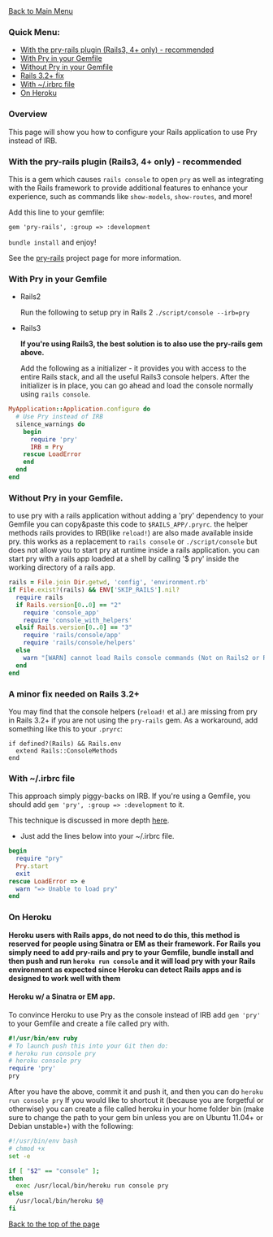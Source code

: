<a name="Back_to_top">
<a href="/pry/pry/wiki">Back to Main Menu</a>

### Quick Menu:

* <a href="#pry_rails">With the pry-rails plugin (Rails3, 4+ only) - recommended</a>
* <a href="#with_gemfile">With Pry in your Gemfile</a>
* <a href="#without_gemfile">Without Pry in your Gemfile</a>
* <a href="#rails32up">Rails 3.2+ fix</a>
* <a href="#with_irbfile">With ~/.irbrc file</a>
* <a href="#heroku">On Heroku</a>

### Overview
This page will show you how to configure your Rails application to use Pry instead of IRB.

<a name="pry_rails"></a>
### With the pry-rails plugin (Rails3, 4+ only) - recommended

This is a gem which causes `rails console` to open `pry` as well as 
integrating with the Rails framework to provide additional features to
enhance your experience, such as commands like `show-models`, `show-routes`, 
and more!

Add this line to your gemfile:

`gem 'pry-rails', :group => :development`


`bundle install` and enjoy!

See the [pry-rails](https://github.com/rweng/pry-rails) project page for more information.

<a name="with_gemfile"></a>
### With Pry in your Gemfile

* Rails2

  Run the following to setup pry in Rails 2
  `./script/console --irb=pry`

* Rails3

  **If you're using Rails3, the best solution is to also use the pry-rails gem above.**

  Add the following as a initializer - it provides you with access to the entire Rails stack, 
  and all the useful Rails3 console helpers. After the initializer is in place, you can go ahead and load the console normally using `rails console`.

```ruby
MyApplication::Application.configure do
  # Use Pry instead of IRB
  silence_warnings do
    begin
      require 'pry'
      IRB = Pry
    rescue LoadError
    end
  end
end
```

<a name="without_gemfile"></a>
### Without Pry in your Gemfile.

to use pry with a rails application without adding a 'pry' dependency to your Gemfile you can copy&paste
this code to `$RAILS_APP/.pryrc`. the helper methods rails provides to IRB(like `reload!`) are also made
available inside pry. this works as a replacement to `rails console` or `./script/console` but does not allow you to start pry at runtime inside a rails application. you can start pry with a rails app loaded at a shell by calling '$ pry' inside the working directory of a rails app.

```ruby
rails = File.join Dir.getwd, 'config', 'environment.rb'
if File.exist?(rails) && ENV['SKIP_RAILS'].nil?
  require rails
  if Rails.version[0..0] == "2"
    require 'console_app'
    require 'console_with_helpers'
  elsif Rails.version[0..0] == "3"
    require 'rails/console/app'
    require 'rails/console/helpers'
  else
    warn "[WARN] cannot load Rails console commands (Not on Rails2 or Rails3?)"
  end
end
```

<a name="rails32up"></a>
### A minor fix needed on Rails 3.2+

You may find that the console helpers (`reload!` et al.) are missing from pry in Rails 3.2+ if you are not using the `pry-rails` gem. As a workaround, add something like this to your `.pryrc`:

```rails
if defined?(Rails) && Rails.env
  extend Rails::ConsoleMethods
end
```

<a name="with_irbfile"></a>
### With ~/.irbrc file 

This approach simply piggy-backs on IRB.
If you're using a Gemfile, you should add `gem 'pry', :group => :development` to it.

This technique is discussed in more depth [here](http://lucapette.me/pry-everywhere/).

* Just add the lines below into your ~/.irbrc file.

```ruby
begin
  require "pry"
  Pry.start
  exit
rescue LoadError => e
  warn "=> Unable to load pry"
end
```

<a name="heroku"></a>
### On Heroku

**Heroku users with Rails apps, do not need to do this, this method is reserved for people using Sinatra or EM as their framework. For Rails you simply need to add pry-rails and pry to your Gemfile, bundle install and then push and run `heroku run console` and it will load pry with your Rails environment as expected since Heroku can detect Rails apps and is designed to work well with them**

#### Heroku w/ a Sinatra or EM app.

To convince Heroku to use Pry as the console instead of IRB add `gem 'pry'` to your Gemfile and create a file called pry with.

```ruby
#!/usr/bin/env ruby
# To launch push this into your Git then do:
# heroku run console pry
# heroku console pry
require 'pry'
pry
```

After you have the above, commit it and push it, and then you can do `heroku run console pry` If you would like to shortcut it (because you are forgetful or otherwise) you can create a file called heroku in your home folder bin (make sure to change the path to your gem bin unless you are on Ubuntu 11.04+ or Debian unstable+) with the following:

```bash
#!/usr/bin/env bash
# chmod +x
set -e

if [ "$2" == "console" ]; 
then
  exec /usr/local/bin/heroku run console pry
else
  /usr/local/bin/heroku $@
fi
```

<a href="#Back_to_top">Back to the top of the page</a>